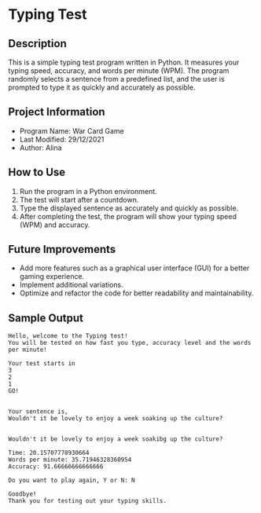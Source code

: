 # Typing Test

## **Description**
This is a simple typing test program written in Python. It measures your typing speed, accuracy, and words per minute (WPM). The program randomly selects a sentence from a predefined list, and the user is prompted to type it as quickly and accurately as possible.

## **Project Information**
- Program Name: War Card Game
- Last Modified: 29/12/2021
- Author: Alina

## **How to Use**
1. Run the program in a Python environment.
2. The test will start after a countdown.
3. Type the displayed sentence as accurately and quickly as possible.
4. After completing the test, the program will show your typing speed (WPM) and accuracy.

## **Future Improvements**
- Add more features such as a graphical user interface (GUI) for a better gaming experience.
- Implement additional variations.
- Optimize and refactor the code for better readability and maintainability.

## **Sample Output**
```
Hello, welcome to the Typing test!
You will be tested on how fast you type, accuracy level and the words per minute!

Your test starts in
3
2
1
GO!


Your sentence is,
Wouldn't it be lovely to enjoy a week soaking up the culture?


Wouldn't it be lovely to enjoy a week soakibg up the culture?

Time: 20.15707778930664
Words per minute: 35.71946328360954
Accuracy: 91.66666666666666

Do you want to play again, Y or N: N

Goodbye!
Thank you for testing out your typing skills.
```
